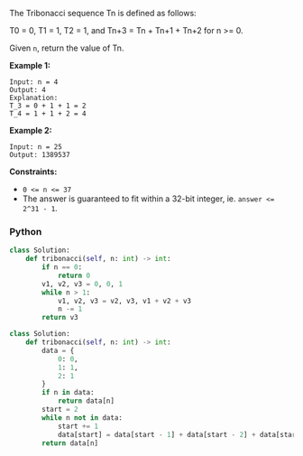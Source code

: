 The Tribonacci sequence Tn  is defined as follows:

T0  = 0, T1  = 1, T2  = 1, and Tn+3  = Tn  + Tn+1  + Tn+2  for n >= 0.

Given  `n`, return the value of Tn.

**Example 1:**
```
Input: n = 4
Output: 4
Explanation:
T_3 = 0 + 1 + 1 = 2
T_4 = 1 + 1 + 2 = 4
```

**Example 2:**
```
Input: n = 25
Output: 1389537
```

**Constraints:**

-   `0 <= n <= 37`
-   The answer is guaranteed to fit within a 32-bit integer, ie.  `answer <= 2^31 - 1`.


### Python
```python
class Solution:
    def tribonacci(self, n: int) -> int:
        if n == 0:
            return 0
        v1, v2, v3 = 0, 0, 1
        while n > 1:
            v1, v2, v3 = v2, v3, v1 + v2 + v3
            n -= 1
        return v3
```

```python
class Solution:
    def tribonacci(self, n: int) -> int:
        data = {
            0: 0,
            1: 1,
            2: 1
        }
        if n in data:
            return data[n]
        start = 2
        while n not in data:
            start += 1
            data[start] = data[start - 1] + data[start - 2] + data[start - 3]
        return data[n]
```